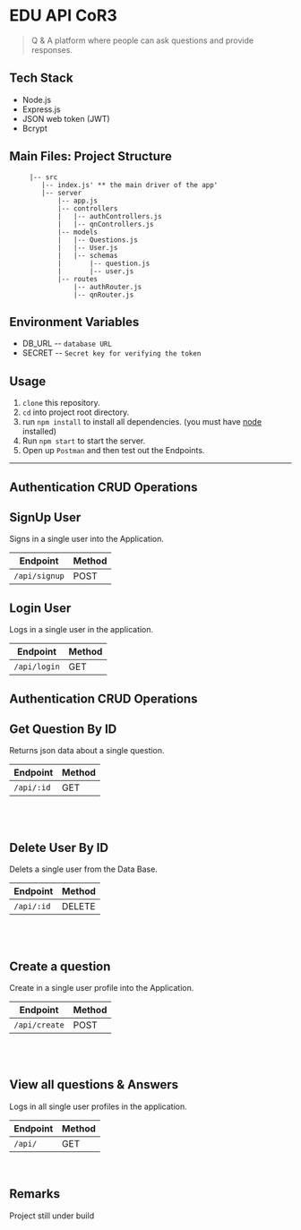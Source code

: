 # EDU API CoR3
> Q & A platform where people can ask questions and provide responses.

## Tech Stack

* Node.js
* Express.js
* JSON web token (JWT)
* Bcrypt


## Main Files: Project Structure
```Project Folder
     |-- src
        |-- index.js' ** the main driver of the app'
        |-- server
            |-- app.js
            |-- controllers
            |   |-- authControllers.js
            |   |-- qnControllers.js
            |-- models
            |   |-- Questions.js
            |   |-- User.js
            |   |-- schemas
            |       |-- question.js
            |       |-- user.js
            |-- routes
                |-- authRouter.js
                |-- qnRouter.js

```


## Environment Variables

* DB_URL -- `database URL`
* SECRET -- `Secret key for verifying the token`

## Usage
1. `clone` this repository.
2. `cd` into project root directory.
3. run `npm install` to install all dependencies.
   (you must have [node](https://nodejs.org) installed)
4. Run `npm start` to start the server.
5. Open up `Postman` and then test out the Endpoints.


----
## Authentication CRUD Operations

**SignUp User**
----
Signs in a single user into the Application.

| Endpoint      | Method |
|---------------|--------|
| `/api/signup` | POST   |   


**Login User**
----
  Logs in a single user in the application.       

| Endpoint     | Method |
|--------------|--------|
| `/api/login` | GET    |



## Authentication CRUD Operations

**Get Question By ID**
----
  Returns json data about a single question.

| Endpoint  | Method|
|-----------|-------|
|`/api/:id` | GET   |

<br/>
<br/>

**Delete User By ID**
----
  Delets a single user from the Data Base.

| Endpoint  | Method |
|-----------|--------|
| `/api/:id`| DELETE |

<br/>
<br/>


**Create a question**
----
  Create in a single user profile into the Application.

| Endpoint      | Method |
|-------------- |--------|
| `/api/create` | POST   |
<br/>
<br/>

**View all questions & Answers**
----
  Logs in all single user profiles in the application.

| Endpoint | Method |
|----------|--------|
|`/api/`   | GET    |

<br/>

## Remarks
Project still under build 